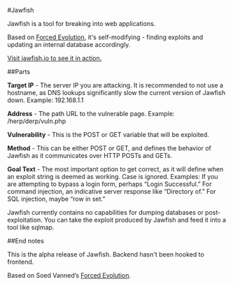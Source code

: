 #Jawfish

Jawfish is a tool for breaking into web applications.

Based on [Forced Evolution](https://github.com/soen-vanned/forced-evolution), it's self-modifying - finding exploits and updating an internal database accordingly.

[Visit jawfish.io to see it in action.](//jawfish.io)

##Parts

**Target IP** - The server IP you are attacking. It is recommended to not use a hostname, as DNS lookups significantly slow the current version of Jawfish down. Example: 192.168.1.1

**Address** - The path URL to the vulnerable page. Example: /herp/derp/vuln.php

**Vulnerability** - This is the POST or GET variable that will be exploited.

**Method** - This can be either POST or GET, and defines the behavior of Jawfish as it communicates over HTTP POSTs and GETs.

**Goal Text** - The most important option to get correct, as it will define when an exploit string is deemed as working. Case is ignored. Examples: If you are attempting to bypass a login form, perhaps “Login Successful.” For command injection, an indicative server response like “Directory of.” For SQL injection, maybe “row in set.”

Jawfish currently contains no capabilities for dumping databases or post-exploitation. You can take the exploit produced by Jawfish and feed it into a tool like sqlmap.

##End notes

This is the alpha release of Jawfish. Backend hasn't been hooked to frontend.

Based on Soed Vanned’s [Forced Evolution](https://github.com/soen-vanned/forced-evolution).
